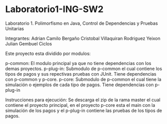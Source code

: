 # Laboratorio1-ING-SW2
Laboratorio 1. Polimorfismo en Java, Control de Dependencias y Pruebas Unitarias

Integrantes:
Adrian Camilo Bergaño
Cristobal Villaquiran Rodriguez
Yeixon Julian Gembuel Ciclos

Este proyecto esta dividido por modulos:

p-common: El modulo principal ya que no tiene dependencias con los demas proyectos.
p-plug-in: Submodulo de p-common el cual contiene los tipos de pagos y sus repectivas pruebas con JUnit. Tiene dependencias con p-common y p-core.
p-core: Submodulo de p-common el cual tiene la simulación o ejemplos de cada tipo de pagos. Tiene dependencias con p-plug-in

Instrucciones para ejecución:
Se descarga el zip de la rama master el cual contiene el proyecto principal, en el proyecto p-core esta el main con la simulación de los pagos y el p-plug-in contiene las pruebas de los tipos de pagos. 
